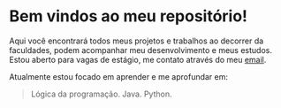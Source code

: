# Bem vindos ao meu repositório!

Aqui você encontrará todos meus projetos e trabalhos ao decorrer da faculdades, podem acompanhar meu desenvolvimento e meus estudos.
Estou aberto para vagas de estágio, me contato através do meu [email](iorran.contato@hotmail.com).

Atualmente estou focado em aprender e me aprofundar em:
> Lógica da programação.
> Java.
> Python.
